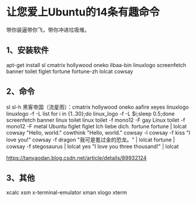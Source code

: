 # 让您爱上Ubuntu的14条有趣命令

带你装逼带你飞，带你冲进垃圾堆。

## 1、安装软件
apt-get install sl cmatrix hollywood oneko libaa-bin linuxlogo screenfetch banner toilet figlet fortune fortune-zh lolcat cowsay

## 2、命令
sl
sl-h
黑客帝国（流星雨）：cmatrix
hollywood
oneko
aafire
xeyes
linuxlogo
linuxlogo -f -L list
for i in {1..30};do linux_logo -f -L $i;sleep 0.5;done
screenfetch
banner linux 
toilet linux
toilet -f mono12 -F gay Linux
toilet -f mono12 -F metal Ubuntu
figlet
figlet Ich liebe dich.
fortune
fortune | lolcat
cowsay "Hello, world."
cowthink "Hello, world."
cowsay -l
cowsay -f kiss "I love you!"
cowsay -f dragon "我可是氪过金的恐龙。" | lolcat
fortune | cowsay -f stegosaurus | lolcat
yes "I love you three thousand!" | lolcat




https://tanyaodan.blog.csdn.net/article/details/89932124

## 3、其他
xcalc
xsm
x-terminal-emulator
xman
xlogo
xterm
 